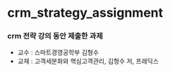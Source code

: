 # crm_strategy_assignment
### crm 전략 강의 동안 제출한 과제
- 교수 : 스마트경영공학부 김형수
- 교재 : 고객세분화와 핵심고객관리, 김형수 저, 프레딕스
